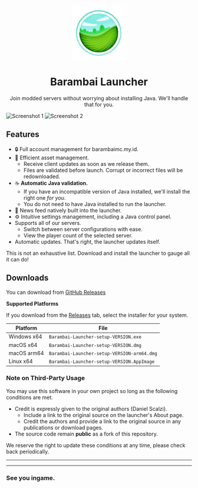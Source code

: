 <p align="center"><img src="SealCircle.png" width="150px" height="150px" alt="aventium softworks"></p>

<h1 align="center">Barambai Launcher</h1>



<p align="center">Join modded servers without worrying about installing Java. We'll handle that for you.</p>

![Screenshot 1](https://i.imgur.com/6o7SmH6.png)
![Screenshot 2](https://i.imgur.com/x3B34n1.png)

## Features

- 🔒 Full account management for barambaimc.my.id.
- 📂 Efficient asset management.
  - Receive client updates as soon as we release them.
  - Files are validated before launch. Corrupt or incorrect files will be redownloaded.
- ☕ **Automatic Java validation.**
  - If you have an incompatible version of Java installed, we'll install the right one _for you_.
  - You do not need to have Java installed to run the launcher.
- 📰 News feed natively built into the launcher.
- ⚙️ Intuitive settings management, including a Java control panel.
- Supports all of our servers.
  - Switch between server configurations with ease.
  - View the player count of the selected server.
- Automatic updates. That's right, the launcher updates itself.

This is not an exhaustive list. Download and install the launcher to gauge all it can do!

## Downloads

You can download from [GitHub Releases](https://github.com/RepoNguls/barambailauncheinfo/releases)

**Supported Platforms**

If you download from the [Releases](https://github.com/RepoNguls/barambailauncheinfo/releases) tab, select the installer for your system.

| Platform    | File                                      |
| ----------- | ----------------------------------------- |
| Windows x64 | `Barambai-Launcher-setup-VERSION.exe`       |
| macOS x64   | `Barambai-Launcher-setup-VERSION.dmg`       |
| macOS arm64 | `Barambai-Launcher-setup-VERSION-arm64.dmg` |
| Linux x64   | `Barambai-Launcher-setup-VERSION.AppImage`  |



### Note on Third-Party Usage

You may use this software in your own project so long as the following conditions are met.

- Credit is expressly given to the original authors (Daniel Scalzi).
  - Include a link to the original source on the launcher's About page.
  - Credit the authors and provide a link to the original source in any publications or download pages.
- The source code remain **public** as a fork of this repository.

We reserve the right to update these conditions at any time, please check back periodically.

---

---

### See you ingame.

